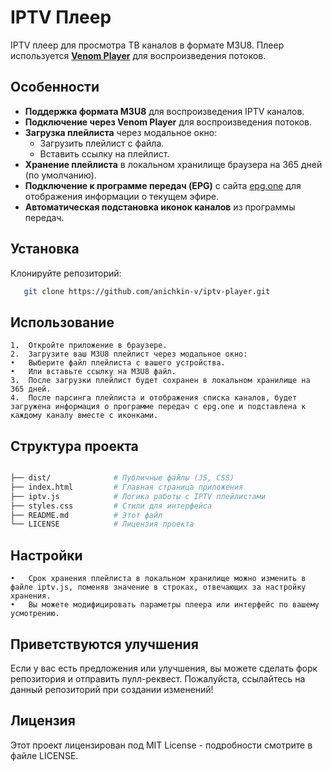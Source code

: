 # IPTV Плеер

IPTV плеер для просмотра ТВ каналов в формате M3U8. Плеер используется **[Venom Player](https://npm.io/package/venom-player)** для воспроизведения потоков.

## Особенности

- **Поддержка формата M3U8** для воспроизведения IPTV каналов.
- **Подключение через Venom Player** для воспроизведения потоков.
- **Загрузка плейлиста** через модальное окно:
  - Загрузить плейлист с файла.
  - Вставить ссылку на плейлист.
- **Хранение плейлиста** в локальном хранилище браузера на 365 дней (по умолчанию).
- **Подключение к программе передач (EPG)** с сайта [epg.one](http://epg.one/epg2.xml) для отображения информации о текущем эфире.
- **Автоматическая подстановка иконок каналов** из программы передач.

## Установка

Клонируйте репозиторий:
```bash
   git clone https://github.com/anichkin-v/iptv-player.git
```

## Использование

	1.	Откройте приложение в браузере.
	2.	Загрузите ваш M3U8 плейлист через модальное окно:
	•	Выберите файл плейлиста с вашего устройства.
	•	Или вставьте ссылку на M3U8 файл.
	3.	После загрузки плейлист будет сохранен в локальном хранилище на 365 дней.
	4.	После парсинга плейлиста и отображения списка каналов, будет загружена информация о программе передач с epg.one и подставлена к каждому каналу вместе с иконками.

 ## Структура проекта
 ```bash

├── dist/              # Публичные файлы (JS, CSS)
├── index.html         # Главная страница приложения
├── iptv.js            # Логика работы с IPTV плейлистами
├── styles.css         # Стили для интерфейса
├── README.md          # Этот файл
└── LICENSE            # Лицензия проекта
```
## Настройки

	•	Срок хранения плейлиста в локальном хранилище можно изменить в файле iptv.js, поменяв значение в строках, отвечающих за настройку хранения.
	•	Вы можете модифицировать параметры плеера или интерфейс по вашему усмотрению.

## Приветствуются улучшения

Если у вас есть предложения или улучшения, вы можете сделать форк репозитория и отправить пулл-реквест. Пожалуйста, ссылайтесь на данный репозиторий при создании изменений!

## Лицензия

Этот проект лицензирован под MIT License - подробности смотрите в файле LICENSE.
